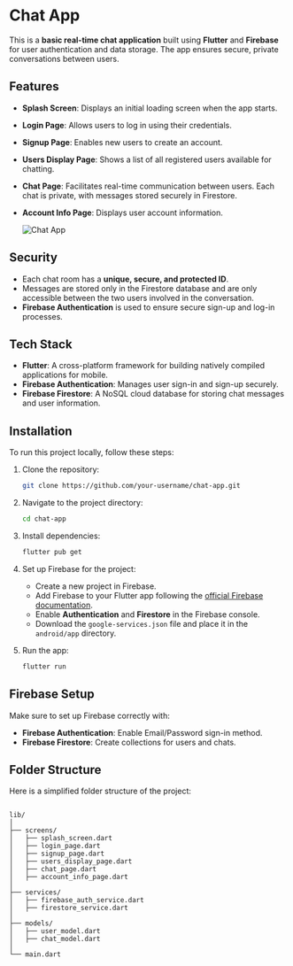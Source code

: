 # Chat App

This is a **basic real-time chat application** built using **Flutter** and **Firebase** for user authentication and data storage. The app ensures secure, private conversations between users.

## Features

- **Splash Screen**: Displays an initial loading screen when the app starts.
- **Login Page**: Allows users to log in using their credentials.
- **Signup Page**: Enables new users to create an account.
- **Users Display Page**: Shows a list of all registered users available for chatting.
- **Chat Page**: Facilitates real-time communication between users. Each chat is private, with messages stored securely in Firestore.
- **Account Info Page**: Displays user account information.

  ![Chat App](https://github.com/user-attachments/assets/1e399577-91f5-407b-a039-6ccafb5125ff)


## Security

- Each chat room has a **unique, secure, and protected ID**.
- Messages are stored only in the Firestore database and are only accessible between the two users involved in the conversation.
- **Firebase Authentication** is used to ensure secure sign-up and log-in processes.

## Tech Stack

- **Flutter**: A cross-platform framework for building natively compiled applications for mobile.
- **Firebase Authentication**: Manages user sign-in and sign-up securely.
- **Firebase Firestore**: A NoSQL cloud database for storing chat messages and user information.

## Installation

To run this project locally, follow these steps:

1. Clone the repository:

    ```bash
    git clone https://github.com/your-username/chat-app.git
    ```

2. Navigate to the project directory:

    ```bash
    cd chat-app
    ```

3. Install dependencies:

    ```bash
    flutter pub get
    ```

4. Set up Firebase for the project:

    - Create a new project in Firebase.
    - Add Firebase to your Flutter app following the [official Firebase documentation](https://firebase.flutter.dev/docs/overview/).
    - Enable **Authentication** and **Firestore** in the Firebase console.
    - Download the `google-services.json` file and place it in the `android/app` directory.

5. Run the app:

    ```bash
    flutter run
    ```

## Firebase Setup

Make sure to set up Firebase correctly with:

- **Firebase Authentication**: Enable Email/Password sign-in method.
- **Firebase Firestore**: Create collections for users and chats.

## Folder Structure

Here is a simplified folder structure of the project:

```

lib/
│
├── screens/
│   ├── splash_screen.dart
│   ├── login_page.dart
│   ├── signup_page.dart
│   ├── users_display_page.dart
│   ├── chat_page.dart
│   ├── account_info_page.dart
│
├── services/
│   ├── firebase_auth_service.dart
│   ├── firestore_service.dart
│
├── models/
│   ├── user_model.dart
│   ├── chat_model.dart
│
└── main.dart
```
